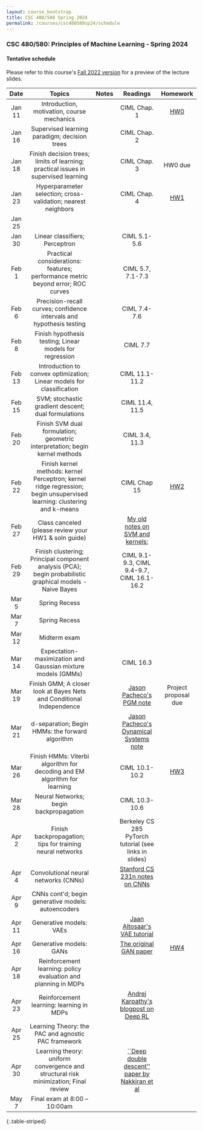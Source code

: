 ```yaml
---
layout: course_bootstrap
title: CSC 480/580 Spring 2024
permalink: /courses/csc480580sp24/schedule
---
```


<!--
<style>
    table {
        width: 100%;
    }
</style>
-->

### CSC 480/580: Principles of Machine Learning - Spring 2024

#### Tentative schedule

Please refer to this course's [Fall 2022 version](https://zcc1307.github.io/courses/csc580fa22/schedule.html) for a preview of the lecture slides. 

|  Date  | Topics | Notes | Readings  | Homework |
|:------:|:------------:|:---:|:---:|:---:|
| Jan 11 | Introduction, motivation, course mechanics |  | CIML Chap. 1 | [HW0](CSC_580_HW0.pdf) |
| Jan 16 | Supervised learning paradigm; decision trees |  | CIML Chap. 2 |  |
| Jan 18 | Finish decision trees; limits of learning; practical issues in supervised learning |  | CIML Chap. 3 | HW0 due |
| Jan 23 | Hyperparameter selection; cross-validation; nearest neighbors  |  | CIML Chap. 4 | [HW1](CSC_580_HW1.pdf) |
| Jan 25 |  |  |  |  |
| Jan 30 | Linear classifiers; Perceptron |   | CIML 5.1-5.6 |  |
| Feb 1  | Practical considerations: features; performance metric beyond error; ROC curves |  | CIML 5.7, 7.1-7.3 |  |
| Feb 6  | Precision-recall curves; confidence intervals and hypothesis testing |  | CIML 7.4-7.6 |  |
| Feb 8  | Finish hypothesis testing; Linear models for regression |  | CIML 7.7 |  |
| Feb 13 | Introduction to convex optimization; Linear models for classification |  | CIML 11.1-11.2 |  |
| Feb 15 | SVM; stochastic gradient descent; dual formulations |  | CIML 11.4, 11.5 |  |
| Feb 20 | Finish SVM dual formulation; geometric interpretation; begin kernel methods |  | CIML 3.4, 11.3 |  |
| Feb 22 | Finish kernel methods: kernel Perceptron; kernel ridge regression; begin unsupervised learning: clustering and k-means |  | CIML Chap 15 | [HW2](CSC_580_HW2.pdf) |
| Feb 27 | Class canceled (please review your HW1 & soln guide) |  | [My old notes on SVM and kernels](https://zcc1307.github.io/courses/csc665fa19/notes/svm.pdf);  |  |
| Feb 29 | Finish clustering; Principal component analysis (PCA); begin probabilistic graphical models - Naive Bayes |  | CIML 9.1-9.3, CIML 9.4-9.7, CIML 16.1-16.2 |  |
| Mar 5  | Spring Recess |  |  |  |
| Mar 7  | Spring Recess |  |  |  |
| Mar 12 | Midterm exam |  |  |  |
| Mar 14 | Expectation-maximization and Gaussian mixture models (GMMs) |  | CIML 16.3 |  |
| Mar 19 | Finish GMM; A closer look at Bayes Nets and Conditional Independence |   | [Jason Pacheco's PGM note](https://www2.cs.arizona.edu/~pachecoj/courses/csc535_fall20/lectures/pgms.pdf) | Project proposal due |
| Mar 21 | d-separation; Begin HMMs: the forward algorithm |  | [Jason Pacheco's Dynamical Systems note](https://www2.cs.arizona.edu/~pachecoj/courses/csc535_fall20/lectures/dynamicalsys.pdf) |  |
| Mar 26 | Finish HMMs: Viterbi algorithm for decoding and EM algorithm for learning |  | CIML 10.1-10.2 | [HW3](CSC_580_HW3.pdf) |
| Mar 28 | Neural Networks; begin backpropagation |  | CIML 10.3-10.6 |  |
| Apr 2  | Finish backpropagation; tips for training neural networks |  | Berkeley CS 285 PyTorch tutorial (see links in slides) |  |
| Apr 4  | Convolutional neural networks (CNNs) |  | [Stanford CS 231n notes on CNNs](https://cs231n.github.io/convolutional-networks/) |  |
| Apr 9  | CNNs cont'd; begin generative models: autoencoders  |  |  |  |
| Apr 11 | Generative models: VAEs |  | [Jaan Altosaar's VAE tutorial](https://jaan.io/what-is-variational-autoencoder-vae-tutorial/) |  |
| Apr 16 | Generative models: GANs |   | [The original GAN paper](https://arxiv.org/pdf/1406.2661.pdf) | [HW4](CSC_580_HW4.pdf) |
| Apr 18 | Reinforcement learning: policy evaluation and planning in MDPs |  |  |  |
| Apr 23 | Reinforcement learning: learning in MDPs |  | [Andrej Karpathy's blogpost on Deep RL](http://karpathy.github.io/2016/05/31/rl/) |  |
| Apr 25 | Learning Theory: the PAC and agnostic PAC framework |  |  |  |
| Apr 30 | Learning theory: uniform convergence and structural risk minimization; Final review |  | [``Deep double descent'' paper by Nakkiran et al](https://openreview.net/forum?id=B1g5sA4twr) |  |
| May 7 | Final exam at 8:00 – 10:00am |  |  |  |
{:.table-striped}



[//]: # ( Note: markdown comment format does not allow round parentheses in the comment text; square parentheses seem fine [] )

[//]: # ( | Jan 11 | Introduction, motivation, course mechanics |  | CIML Chap. 1 | HW0 |
| Jan 16 | Supervised learning paradigm; decision trees |   | CIML Chap. 2 |  |
| Jan 18 | Finish decision trees; limits of learning; practical issues in supervised learning |  | CIML Chap. 3 | HW0 due |
| Jan 23 | Hyperparameter selection; cross-validation; nearest neighbors  |  | CIML Chap. 4 | HW1 |
| Jan 25 | Labor day holiday |  |  |  |
| Jan 30 | Linear classifiers; Perceptron |   | CIML 5.1-5.6 |  |
| Feb 1  | Practical considerations: features; performance metric beyond error; ROC curves |  | CIML 5.7, 7.1-7.3 |  |
| Feb 6  | Precision-recall curves; confidence intervals and hypothesis testing |  | CIML 7.4-7.6 |  |
| Feb 8  | Finish hypothesis testing; Linear models for regression |  | CIML 7.7 |  |
| Feb 13 | Introduction to convex optimization; Linear models for classification |  | CIML 11.1-11.2 |  |
| Feb 15 | SVM; stochastic gradient descent; dual formulations |  | CIML 11.4, 11.5 |  |
| Feb 20 | Finish SVM dual formulation; geometric interpretation; begin kernel methods |  | CIML 3.4, 11.3 |  |
| Feb 22 | Finish kernel methods: kernel Perceptron; kernel ridge regression; begin unsupervised learning: clustering and k-means |  | CIML Chap 15 | HW2 |
| Feb 27 | Class canceled - please review your HW1 & soln guide |  | My old notes on SVM and kernels https://zcc1307.github.io/courses/csc665fa19/notes/svm.pdf;  |  |
| Feb 29 | Finish clustering; Principal component analysis|  | CIML 9.1-9.3 |  |
| Mar 5  | Finish PCA; begin probabilistic graphical models |  | CIML 9.4-9.7 |  |
| Mar 7  | Finish Naive Bayes; Midterm review |  | CIML 16.1-16.2 |  |
| Mar 12 | Midterm exam |  |  |  |
| Mar 14 | Expectation-maximization and Gaussian mixture models |  | CIML 16.3 |  |
| Mar 19 | Finish GMM; A closer look at Bayes Nets and Conditional Independence |   | Jason Pacheco's PGM note https://www2.cs.arizona.edu/~pachecoj/courses/csc535_fall20/lectures/pgms.pdf | Project proposal due |
| Mar 21 | d-separation; Begin HMMs: the forward algorithm |  | Jason Pacheco's Dynamical Systems note https://www2.cs.arizona.edu/~pachecoj/courses/csc535_fall20/lectures/dynamicalsys.pdf |  |
| Mar 26 | Finish HMMs: Viterbi algorithm for decoding and EM algorithm for learning | | CIML 10.1-10.2 | |
| Mar 28 | Neural Networks; begin backpropagation |  | CIML 10.3-10.6 |  |
| Apr 2  | Finish backpropagation; tips for training neural networks | | Berkeley CS 285 PyTorch tutorial - see links in slides |  |
| Apr 4  | Convolutional neural networks | | Stanford CS 231n notes on CNNs  https://cs231n.github.io/convolutional-networks/ |  |
| Apr 9  | CNNs cont'd; begin generative models: autoencoders  |  |  |  |
| Apr 11 | Generative models: VAEs |  | Jaan Altosaar's VAE tutorial https://jaan.io/what-is-variational-autoencoder-vae-tutorial/ |  |
| Apr 16 | Generative models: GANs |  | The original GAN paper https://arxiv.org/pdf/1406.2661.pdf | HW4 |
| Apr 18 | Reinforcement learning: policy evaluation and planning in MDPs |  |  |  |
| Apr 23 | Reinforcement learning: learning in MDPs | | Andrej Karpathy's blogpost on Deep RL http://karpathy.github.io/2016/05/31/rl/ |  |
| Apr 25 | Learning Theory: the PAC and agnostic PAC framework |  |  |  |
| Apr 30 | Learning theory: uniform convergence and structural risk minimization; Final review | | ``Deep double descent'' paper by Nakkiran et al https://openreview.net/forum?id=B1g5sA4twr |  |
)
